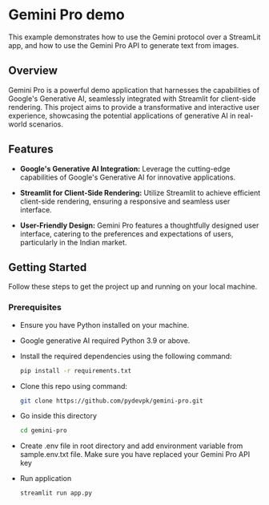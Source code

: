 # Gemini Pro demo

This example demonstrates how to use the Gemini protocol over a StreamLit app, and
how to use the Gemini Pro API to generate text from images.

## Overview

Gemini Pro is a powerful demo application that harnesses the capabilities of Google's Generative AI, seamlessly integrated with Streamlit for client-side rendering. This project aims to provide a transformative and interactive user experience, showcasing the potential applications of generative AI in real-world scenarios.

## Features

- **Google's Generative AI Integration:** Leverage the cutting-edge capabilities of Google's Generative AI for innovative applications.
  
- **Streamlit for Client-Side Rendering:** Utilize Streamlit to achieve efficient client-side rendering, ensuring a responsive and seamless user interface.

- **User-Friendly Design:** Gemini Pro features a thoughtfully designed user interface, catering to the preferences and expectations of users, particularly in the Indian market.

## Getting Started

Follow these steps to get the project up and running on your local machine.

### Prerequisites

- Ensure you have Python installed on your machine.
- Google generative AI required Python 3.9 or above.
- Install the required dependencies using the following command:

  ```bash
  pip install -r requirements.txt

- Clone this repo using command:

  ```bash
  git clone https://github.com/pydevpk/gemini-pro.git

- Go inside this directory
    ```bash
    cd gemini-pro

- Create .env file in root directory and add environment variable from sample.env.txt file. Make sure you have replaced your Gemini Pro API key

- Run application 
    ```bash
    streamlit run app.py

